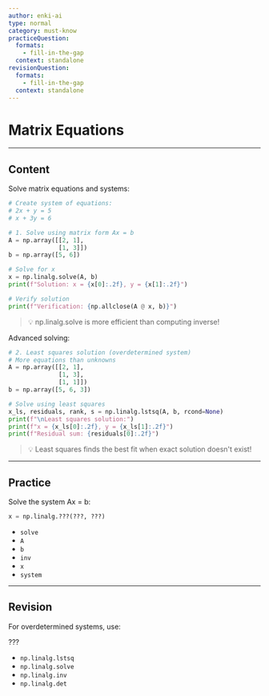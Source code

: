 ```yaml
---
author: enki-ai
type: normal
category: must-know
practiceQuestion:
  formats:
    - fill-in-the-gap
  context: standalone
revisionQuestion:
  formats:
    - fill-in-the-gap
  context: standalone
---
```


# Matrix Equations

---

## Content

Solve matrix equations and systems:

```python
# Create system of equations:
# 2x + y = 5
# x + 3y = 6

# 1. Solve using matrix form Ax = b
A = np.array([[2, 1],
              [1, 3]])
b = np.array([5, 6])

# Solve for x
x = np.linalg.solve(A, b)
print(f"Solution: x = {x[0]:.2f}, y = {x[1]:.2f}")

# Verify solution
print(f"Verification: {np.allclose(A @ x, b)}")
```

> 💡 np.linalg.solve is more efficient than computing inverse!

Advanced solving:

```python
# 2. Least squares solution (overdetermined system)
# More equations than unknowns
A = np.array([[2, 1],
              [1, 3],
              [1, 1]])
b = np.array([5, 6, 3])

# Solve using least squares
x_ls, residuals, rank, s = np.linalg.lstsq(A, b, rcond=None)
print(f"\nLeast squares solution:")
print(f"x = {x_ls[0]:.2f}, y = {x_ls[1]:.2f}")
print(f"Residual sum: {residuals[0]:.2f}")
```

> 💡 Least squares finds the best fit when exact solution doesn't exist!

---

## Practice

Solve the system Ax = b:

```python
x = np.linalg.???(???, ???)
```

- `solve`
- `A`
- `b`
- `inv`
- `x`
- `system`

---

## Revision

For overdetermined systems, use:

???

- `np.linalg.lstsq`
- `np.linalg.solve`
- `np.linalg.inv`
- `np.linalg.det`